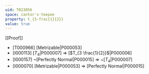 ```yaml
---
uid: T023056
space: cantor's-teepee
property: t_{3-frac{1}{2}}
value: true
---
```

[[Proof]]

* [T000966] [Metrizable|P000053]
* [I000113] [$T_4$|P000007] => [$T_{3 \frac{1}{2}}$|P000006]
* [I000157] ~[Perfectly Normal|P000015] => ~[$T_4$|P000007]
* [I000070] [Metrizable|P000053] => [Perfectly Normal|P000015]

